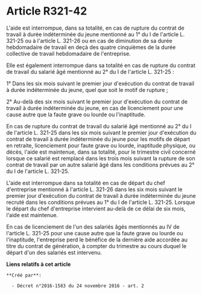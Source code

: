 # Article R321-42

L'aide est interrompue, dans sa totalité, en cas de rupture du contrat de travail à durée indéterminée du jeune mentionné au
1° du I de l'article L. 321-25 ou à l'article L. 321-26 ou en cas de diminution de sa durée hebdomadaire de travail en deçà
des quatre cinquièmes de la durée collective de travail hebdomadaire de l'entreprise.

Elle est également interrompue dans sa totalité en cas de rupture du contrat de travail du salarié âgé mentionné au 2° du I
de l'article L. 321-25 :

1° Dans les six mois suivant le premier jour d'exécution du contrat de travail à durée indéterminée du jeune, quel que soit
le motif de rupture ;

2° Au-delà des six mois suivant le premier jour d'exécution du contrat de travail à durée indéterminée du jeune, en cas de
licenciement pour une cause autre que la faute grave ou lourde ou l'inaptitude.

En cas de rupture du contrat de travail du salarié âgé mentionné au 2° du I de l'article L. 321-25 dans les six mois suivant
le premier jour d'exécution du contrat de travail à durée indéterminée du jeune pour les motifs de départ en retraite,
licenciement pour faute grave ou lourde, inaptitude physique, ou décès, l'aide est maintenue, dans sa totalité, pour le
trimestre civil concerné lorsque ce salarié est remplacé dans les trois mois suivant la rupture de son contrat de travail par
un autre salarié âgé dans les conditions prévues au 2° du I de l'article L. 321-25.

L'aide est interrompue dans sa totalité en cas de départ du chef d'entreprise mentionné à l'article L. 321-26 dans les six
mois suivant le premier jour d'exécution du contrat de travail à durée indéterminée du jeune recruté dans les conditions
prévues au 1° du I de l'article L. 321-25. Lorsque le départ du chef d'entreprise intervient au-delà de ce délai de six mois,
l'aide est maintenue.

En cas de licenciement de l'un des salariés âgés mentionnés au IV de l'article L. 321-25 pour une cause autre que la faute
grave ou lourde ou l'inaptitude, l'entreprise perd le bénéfice de la dernière aide accordée au titre du contrat de
génération, à compter du trimestre au cours duquel le départ d'un des salariés est intervenu.

**Liens relatifs à cet article**

	**Créé par**:

	  - Décret n°2016-1583 du 24 novembre 2016 - art. 2
